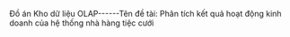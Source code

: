 Đồ án Kho dữ liệu OLAP------Tên đề tài: Phân tích kết quả hoạt động kinh doanh của hệ thống nhà hàng tiệc cưới
